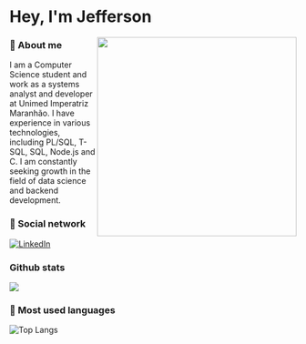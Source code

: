 # Hey, I'm Jefferson
<img align="right" width="350px" src="https://www.icegif.com/wp-content/uploads/2022/09/icegif-1210.gif">

### 🌟 About me
I am a Computer Science student and work as a systems analyst and developer at Unimed Imperatriz Maranhão. I have experience in various technologies, including PL/SQL, T-SQL, SQL, Node.js and C. I am constantly seeking growth in the field of data science and backend development.

### 📱 Social network
[![LinkedIn](https://img.shields.io/badge/LinkedIn-000?style=for-the-badge&logo=linkedin&logoColor=0E76A8)](https://www.linkedin.com/in/jefferson-lima-104799180/) 

### Github stats
<img src="https://github-readme-stats.vercel.app/api?username=jefflima11&show_icons=true&hide_border=true&theme=nightowl" />

### 🚀 Most used languages
![Top Langs](https://github-readme-stats.vercel.app/api/top-langs/?username=jefflima11&layout=compact&theme=nightowl)
